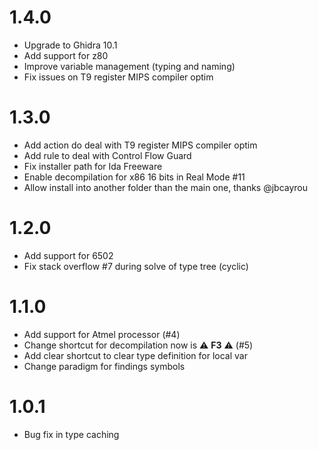 # 1.4.0
* Upgrade to Ghidra 10.1
* Add support for z80
* Improve variable management (typing and naming)
* Fix issues on T9 register MIPS compiler optim

# 1.3.0
* Add action do deal with T9 register MIPS compiler optim
* Add rule to deal with Control Flow Guard
* Fix installer path for Ida Freeware
* Enable decompilation for x86 16 bits in Real Mode #11
* Allow install into another folder than the main one, thanks @jbcayrou

# 1.2.0
* Add support for 6502
* Fix stack overflow #7 during solve of type tree (cyclic)

# 1.1.0
* Add support for Atmel processor (#4)
* Change shortcut for decompilation now is :warning: **F3** :warning: (#5)
* Add clear shortcut to clear type definition for local var
* Change paradigm for findings symbols

# 1.0.1
* Bug fix in type caching